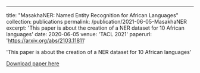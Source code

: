 ---
title: "MasakhaNER: Named Entity Recognition for African Languages"
collection: publications
permalink: /publication/2021-06-05-MasakhaNER
excerpt: 'This paper is about the creation of a NER dataset for 10 African languages'
date: 2020-06-05
venue: 'TACL 2021'
paperurl: 'https://arxiv.org/abs/2103.11811'

'This paper is about the creation of a NER dataset for 10 African languages'

[Download paper here](https://arxiv.org/ftp/arxiv/papers/2103/2103.11811.pdf)
